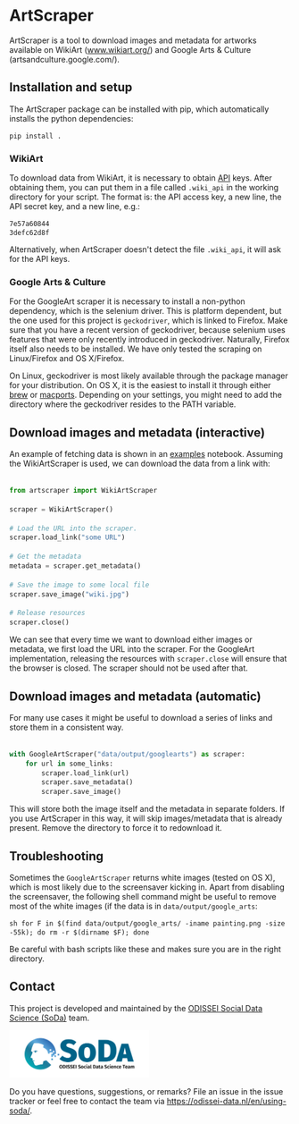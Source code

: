 # ArtScraper

ArtScraper is a tool to download images and metadata for artworks available on
WikiArt (www.wikiart.org/) and Google Arts & Culture
(artsandculture.google.com/).


## Installation and setup

The ArtScraper package can be installed with pip, which automatically installs
the python dependencies:

```
pip install .
```


### WikiArt

To download data from WikiArt, it is necessary to obtain
[API](https://www.wikiart.org/en/App/GetApi) keys. After obtaining them, you
can put them in a file called `.wiki_api` in the working directory for your
script. The format is: the API access key, a new line, the API secret key, and
a new line, e.g.:

```
7e57a60844
3defc62d8f
```

Alternatively, when ArtScraper doesn't detect the file `.wiki_api`, it will
ask for the API keys.

### Google Arts & Culture

For the GoogleArt scraper it is necessary to install a non-python dependency,
which is the selenium driver. This is platform dependent, but the one used for
this project is `geckodriver`, which is linked to Firefox. Make sure that you
have a recent version of geckodriver, because selenium uses features that were
only recently introduced in geckodriver. Naturally, Firefox itself also needs
to be installed. We have only tested the scraping on Linux/Firefox and OS
X/Firefox.

On Linux, geckodriver is most likely available through the package manager for
your distribution. On OS X, it is the easiest to install it through either
[brew](https://formulae.brew.sh/formula/geckodriver#default) or
[macports](https://ports.macports.org/port/geckodriver/). Depending on your
settings, you might need to add the directory where the geckodriver resides to
the PATH variable.


## Download images and metadata (interactive)

An example of fetching data is shown in an
[examples](examples/interactive.ipynb) notebook. Assuming the WikiArtScraper
is used, we can download the data from a link with:

```python

from artscraper import WikiArtScraper

scraper = WikiArtScraper()

# Load the URL into the scraper.
scraper.load_link("some URL")

# Get the metadata
metadata = scraper.get_metadata()

# Save the image to some local file
scraper.save_image("wiki.jpg")

# Release resources
scraper.close()
```

We can see that every time we want to download either images or metadata, we
first load the URL into the scraper. For the GoogleArt implementation,
releasing the resources with `scraper.close` will ensure that the browser is
closed. The scraper should not be used after that.

## Download images and metadata (automatic)

For many use cases it might be useful to download a series of links and store
them in a consistent way.

```python

with GoogleArtScraper("data/output/googlearts") as scraper:
    for url in some_links:
        scraper.load_link(url)
        scraper.save_metadata()
        scraper.save_image()
```

This will store both the image itself and the metadata in separate folders. If
you use ArtScraper in this way, it will skip images/metadata that is already
present. Remove the directory to force it to redownload it.

## Troubleshooting

Sometimes the `GoogleArtScraper` returns white images (tested on OS X), which
is most likely due to the screensaver kicking in. Apart from disabling the
screensaver, the following shell command might be useful to remove most of the
white images (if the data is in `data/output/google_arts`:

```
sh for F in $(find data/output/google_arts/ -iname painting.png -size -55k); do rm -r $(dirname $F); done
```

Be careful with bash scripts like these and makes sure you are in the right
directory.

## Contact

This project is developed and maintained by the [ODISSEI Social Data
Science (SoDa)](https://odissei-data.nl/nl/soda/) team.

<img src="soda_logo.png" alt="SoDa logo" width="250px"/>

Do you have questions, suggestions, or remarks? File an issue in the issue
tracker or feel free to contact the team via
https://odissei-data.nl/en/using-soda/.
